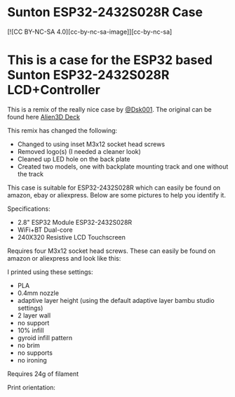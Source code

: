 # Sunton ESP32-2432S028R Case

[![CC BY-NC-SA 4.0][cc-by-nc-sa-image]][cc-by-nc-sa]

# This is a case for the ESP32 based Sunton ESP32-2432S028R LCD+Controller

This is a remix of the really nice case by [@Dsk001](https://www.printables.com/@Dsk001). The original can be found here [Alien3D Deck](https://www.printables.com/model/310352-alien3d-deck)

This remix has changed the following:
- Changed to using inset M3x12 socket head screws
- Removed logo(s) (I needed a cleaner look)
- Cleaned up LED hole on the back plate
- Created two models, one with backplate mounting track and one without the track

This case is suitable for ESP32-2432S028R which can easily be found on amazon, ebay or aliexpress.  Below are some pictures to help you identify it.  

Specifications: 
- 2.8" ESP32 Module ESP32-2432S028R
- WiFi+BT Dual-core 
- 240X320 Resistive LCD Touchscreen

Requires four M3x12 socket head screws.  These can easily be found on amazon or aliexpress and look like this:


I printed using these settings:
- PLA
- 0.4mm nozzle
- adaptive layer height (using the default adaptive layer bambu studio settings)
- 2 layer wall
- no support
- 10% infill
- gyroid infill pattern
- no brim
- no supports
- no ironing

Requires 24g of filament



Print orientation:
